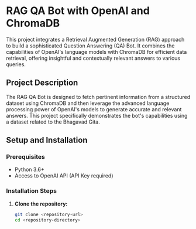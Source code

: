 # RAG QA Bot with OpenAI and ChromaDB

This project integrates a Retrieval Augmented Generation (RAG) approach to build a sophisticated Question Answering (QA) Bot. It combines the capabilities of OpenAI's language models with ChromaDB for efficient data retrieval, offering insightful and contextually relevant answers to various queries.

## Project Description

The RAG QA Bot is designed to fetch pertinent information from a structured dataset using ChromaDB and then leverage the advanced language processing power of OpenAI's models to generate accurate and relevant answers. This project specifically demonstrates the bot's capabilities using a dataset related to the Bhagavad Gita.

## Setup and Installation

### Prerequisites

- Python 3.6+
- Access to OpenAI API (API Key required)

### Installation Steps

1. **Clone the repository:**
   ```bash
   git clone <repository-url>
   cd <repository-directory>

